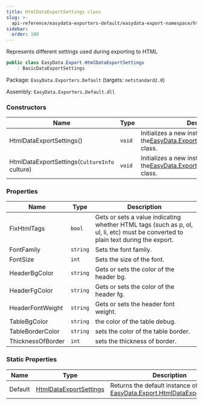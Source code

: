 ```yaml
---
title: HtmlDataExportSettings class
slug: >-
  api-reference/easydata-exporters-default/easydata-export-namespace/htmldataexportsettings-class
sidebar:
  order: 100
---
```


Represents different settings used during exporting to HTML
```csharp
public class EasyData.Export.HtmlDataExportSettings
    : BasicDataExportSettings

```
Package: `EasyData.Exporters.Default` (targets: `netstandard2.0`)

Assembly: `EasyData.Exporters.Default.dll`

### Constructors

| Name | Type | Description | 
| --- | --- | --- | 
| HtmlDataExportSettings() | `void` | Initializes a new instance of the[EasyData.Export.HtmlDataExportSettings](/easyquery/docs/api-reference/easydata-exporters-default/easydata-export-namespace/htmldataexportsettings-class) class. | 
| HtmlDataExportSettings(`CultureInfo` culture) | `void` | Initializes a new instance of the[EasyData.Export.HtmlDataExportSettings](/easyquery/docs/api-reference/easydata-exporters-default/easydata-export-namespace/htmldataexportsettings-class) class. | 


### Properties

| Name | Type | Description | 
| --- | --- | --- | 
| FixHtmlTags | `bool` | Gets or sets a value indicating whether HTML tags (such as p, ol, ul, li, etc) must be converted to plain text during the export. | 
| FontFamily | `string` | Sets the font family. | 
| FontSize | `int` | Sets the size of the font. | 
| HeaderBgColor | `string` | Gets or sets the color of the header bg. | 
| HeaderFgColor | `string` | Gets or sets the color of the header fg. | 
| HeaderFontWeight | `string` | Gets or sets the header font weight. | 
| TableBgColor | `string` | the color of the table debug. | 
| TableBorderColor | `string` | sets the color of the table border. | 
| ThicknessOfBorder | `int` | sets the thickness of border. | 


### Static Properties

| Name | Type | Description | 
| --- | --- | --- | 
| Default | [HtmlDataExportSettings](/easyquery/docs/api-reference/easydata-exporters-default/easydata-export-namespace/htmldataexportsettings-class) | Returns the default instance of [EasyData.Export.HtmlDataExportSettings](/easyquery/docs/api-reference/easydata-exporters-default/easydata-export-namespace/htmldataexportsettings-class). |
